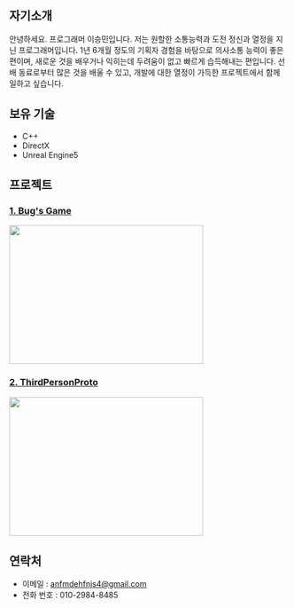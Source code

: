 ## 자기소개
안녕하세요. 프로그래머 이승민입니다. 
저는 원할한 소통능력과 도전 정신과 열정을 지닌 프로그래머입니다.
1년 6개월 정도의 기획자 경험을 바탕으로 의사소통 능력이 좋은 편이며,
새로운 것을 배우거나 익히는데 두려움이 없고 빠르게 습득해내는 편입니다.
선배 동료로부터 많은 것을 배울 수 있고, 개발에 대한 열정이 가득한 프로젝트에서 함께 일하고 싶습니다.

## 보유 기술
- C++
- DirectX
- Unreal Engine5

## 프로젝트
### [1. Bug's Game](https://github.com/tbvjchvkfl/Personal_Project/tree/master/Bug_Game)
  [<img src = "https://github.com/tbvjchvkfl/ReamMe/assets/137769043/00c3965a-70b6-48e3-b72f-b1bbd805cd16" width = "350" height = "250">](https://github.com/tbvjchvkfl/Personal_Project/tree/master/Bug_Game)

### [2. ThirdPersonProto](https://github.com/tbvjchvkfl/UE5_TimeTravleHunter)
[<img src = "https://github.com/user-attachments/assets/8759c434-26d3-41c8-aa50-0209136f2a0d" width = "350" height = "250">](https://github.com/tbvjchvkfl/UE5_TimeTravleHunter)

## 연락처
- 이메일 : anfmdehfnjs4@gmail.com
- 전화 번호 : 010-2984-8485
